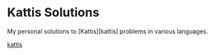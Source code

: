 # Kattis Solutions

My personal solutions to [Kattis][kattis] problems in various languages.

[kattis](https://open.kattis.com)

